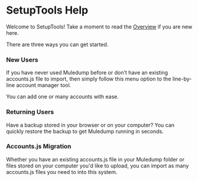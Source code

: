 # SetupTools Help

Welcome to SetupTools! Take a moment to read the [Overview](../index.md) if you are new here.

There are three ways you can get started.

### New Users
If you have never used Muledump before or don't have an existing accounts.js file to import, then simply follow this menu option to the line-by-line account manager tool.

You can add one or many accounts with ease.

### Returning Users
Have a backup stored in your browser or on your computer? You can quickly restore the backup to get Muledump running in seconds.

### Accounts.js Migration
Whether you have an existing accounts.js file in your Muledump folder or files stored on your computer you'd like to upload, you can import as many accounts.js files you need to into this system.
